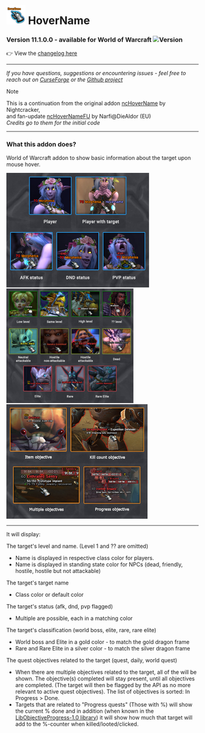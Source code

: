 # <img src="/media/hovername-icon.png" width="50" height="50"> HoverName


### Version 11.1.0.0 - available for World of Warcraft ![Version](https://img.shields.io/badge/version-11.1.0-059241)

👉 View the [changelog here](./CHANGELOG.md)

---

_If you have questions, suggestions or encountering issues - feel free to reach out on [CurseForge](https://www.curseforge.com/wow/addons/hovername) or the [Github project](https://github.com/MorphieBlossom/wow-hovername)_

> [!NOTE]
> This is a continuation from the original addon [ncHoverName](https://www.wowinterface.com/downloads/info16012-ncHoverName.html) by Nightcracker,  
> and fan-update [ncHoverNameFU](https://www.wowinterface.com/downloads/info24902-ncHoverNameFU.html#info) by Narfi@DieAldor (EU)  
> _Credits go to them for the initial code_

---

### What this addon does?
World of Warcraft addon to show basic information about the target upon mouse hover.

<img src="/media/hovername-player.jpg" height="300"> <img src="/media/hovername-npcs.jpg" height="300"> <img src="/media/hovername-quests.jpg" height="300">

---

It will display:

The target's level and name. (Level 1 and ?? are omitted)
- Name is displayed in respective class color for players.
- Name is displayed in standing state color for NPCs (dead, friendly, hostile, hostile but not attackable)

The target's target name
- Class color or default color

The target's status (afk, dnd, pvp flagged)
- Multiple are possible, each in a matching color

The target's classification (world boss, elite, rare, rare elite)
- World boss and Elite in a gold color - to match the gold dragon frame
- Rare and Rare Elite in a silver color - to match the silver dragon frame

The quest objectives related to the target (quest, daily, world quest)
- When there are multiple objectives related to the target, all of the will be shown. The objective(s) completed will stay present, until all objectives are completed. (The target will then be flagged by the API as no more relevant to active quest objectives). The list of objectives is sorted: In Progress > Done.
- Targets that are related to "Progress quests" (Those with %) will show the current % done and in addition (when known in the [LibObjectiveProgress-1.0 library](https://www.curseforge.com/wow/addons/libobjectiveprogress-1-0)) it will show how much that target will add to the %-counter when killed/looted/clicked.